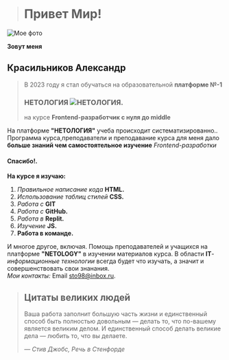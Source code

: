 
># Привет Мир!<br>
![Мое фото ](https://avatars.githubusercontent.com/u/68161264?v=4)

**Зовут меня**  
## Красильников Александр  

 >В 2023 году я стал обучаться на образовательной  **платформе №-1**<br>
 >### НЕТОЛОГИЯ  ![НЕТОЛОГИЯ.](https://netology.ru/blog/wp-content/themes/aquene-child-theme/img/logo.svg "НЕТОЛОГИЯ")
 >на курсе **Frontend-разработчик с нуля до middle**

На платформе **"НЕТОЛОГИЯ"** учеба происходит систематизированно..
Программа курса,преподаватели и преподавание курса для меня дало **больше знаний чем самостоятельное изучение**  _Frontend-разработки_
#### Спасибо!.
**На курсе я изучаю:**
1. _Правильное написание кода_ **HTML.**
2. _Использование таблиц стилей_ **CSS.**
4. _Работа с_ **GIT**
5. _Работа с_ **GitHub.**
6. _Работа в_ **Replit.** 
7. _Изучение_ **JS.**
8. **Работа в команде.**

И многое другое, включая.
Помощь преподавателей и учащихся на платформе **"NETOLOGY"** в изучении материалов курса.
В области **IT**_-информационные технологии_ всегда будет что изучать, а значит и совершенствовать свои знанания.\
_Мои контакты:_ Email [sto98@inbox.ru](mailto:sto98@inbox.ru).

> ## Цитаты великих людей
> Ваша работа заполнит большую часть жизни и единственный способ быть
> полностью довольным — делать то, что по-вашему является великим делом.
> И единственный способ делать великие дела — любить то, что вы делаете.
>
> *— Стив Джобс, Речь в Стенфорде*
 













 